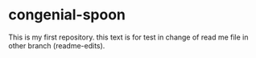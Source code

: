 # congenial-spoon
This is my first repository.
this text is for test in change of read me file in other branch (readme-edits).
